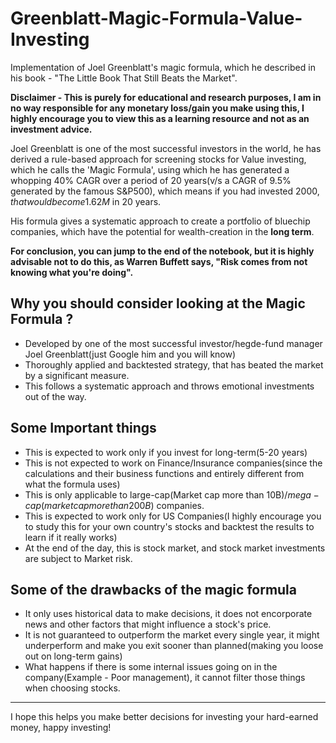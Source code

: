 # Greenblatt-Magic-Formula-Value-Investing
Implementation of Joel Greenblatt's magic formula, which he described in his book - "The Little Book That Still Beats the Market".

**Disclaimer - This is purely for educational and research purposes, I am in no way responsible for any monetary loss/gain you make using this, I highly encourage you to view this as a learning resource and not as an investment advice.** 

Joel Greenblatt is one of the most successful investors in the world, he has derived a rule-based approach for screening stocks for Value investing, which he calls the 'Magic Formula', using which he has generated a whopping 40% CAGR over a period of 20 years(v/s a CAGR of 9.5% generated by the famous S&P500), which means if you had invested $2000, that would become 1.62M$ in 20 years. 

His formula gives a systematic approach to create a portfolio of bluechip companies, which have the potential for wealth-creation in the **long term**.

**For conclusion, you can jump to the end of the notebook, but it is highly advisable not to do this, as Warren Buffett says, "Risk comes from not knowing what you're doing".**

## Why you should consider looking at the Magic Formula ?

* Developed by one of the most successful investor/hegde-fund manager Joel Greenblatt(just Google him and you will know)
* Thoroughly applied and backtested strategy, that has beated the market by a significant measure.
* This follows a systematic approach and throws emotional investments out of the way.

## Some Important things
* This is expected to work only if you invest for long-term(5-20 years)
* This is not expected to work on Finance/Insurance companies(since the calculations and their business functions and entirely different from what the formula uses)
* This is only applicable to large-cap(Market cap more than 10B$)/mega-cap(market cap more than 200B$) companies.
* This is expected to work only for US Companies(I highly encourage you to study this for your own country's stocks and backtest the results to learn if it really works)
* At the end of the day, this is stock market, and stock market investments are subject to Market risk.

## Some of the drawbacks of the magic formula
* It only uses historical data to make decisions, it does not encorporate news and other factors that might influence a stock's price.
* It is not guaranteed to outperform the market every single year, it might underperform and make you exit sooner than planned(making you loose out on long-term gains)
* What happens if there is some internal issues going on in the company(Example - Poor management), it cannot filter those things when choosing stocks.

***
I hope this helps you make better decisions for investing your hard-earned money, happy investing!
